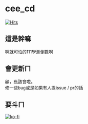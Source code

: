 # cee_cd

[![Hits](https://hits.seeyoufarm.com/api/count/incr/badge.svg?url=https%3A%2F%2Fgithub.com%2Fajiou%2Fcee_cd&count_bg=%2379C83D&title_bg=%23555555&icon=codefactor.svg&icon_color=%23E7E7E7&title=hits&edge_flat=false)](https://hits.seeyoufarm.com)

## 這是幹嘛
啊就可怕的111學測倒數啊

## 會更新ㄇ
額，應該會啦。\
修一些bug或是如果有人提issue / pr的話

## 要斗ㄇ
[![ko-fi](https://ko-fi.com/img/githubbutton_sm.svg)](https://ko-fi.com/V7V45J137)
